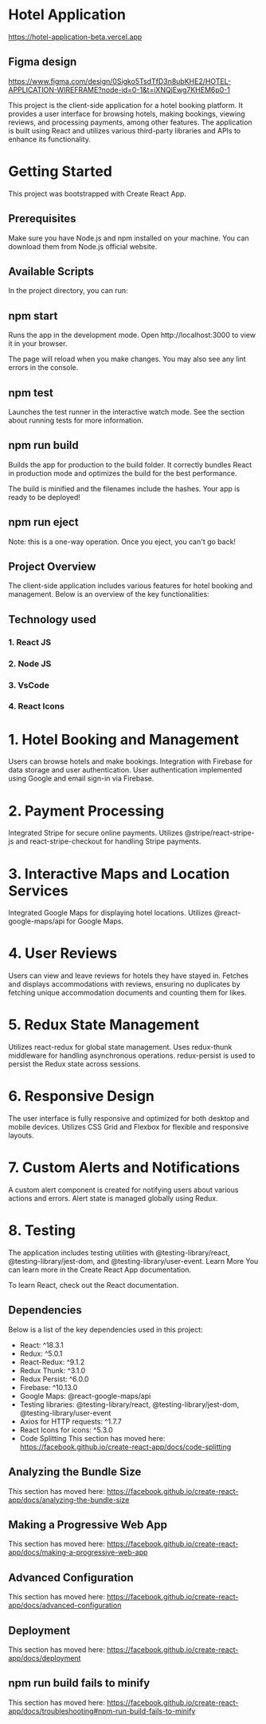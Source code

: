 # Hotel Application
https://hotel-application-beta.vercel.app

## Figma design
https://www.figma.com/design/0Sigko5TsdTfD3n8ubKHE2/HOTEL-APPLICATION-WIREFRAME?node-id=0-1&t=iXNQjEwg7KHEM6p0-1

This project is the client-side application for a hotel booking platform. It provides a user interface for browsing hotels, making bookings, viewing reviews, and processing payments, among other features. The application is built using React and utilizes various third-party libraries and APIs to enhance its functionality.

# Getting Started
This project was bootstrapped with Create React App.

## Prerequisites
Make sure you have Node.js and npm installed on your machine. You can download them from Node.js official website.

## Available Scripts
In the project directory, you can run:

## npm start
Runs the app in the development mode.
Open http://localhost:3000 to view it in your browser.

The page will reload when you make changes.
You may also see any lint errors in the console.

## npm test
Launches the test runner in the interactive watch mode.
See the section about running tests for more information.

## npm run build
Builds the app for production to the build folder.
It correctly bundles React in production mode and optimizes the build for the best performance.

The build is minified and the filenames include the hashes.
Your app is ready to be deployed!

## npm run eject
Note: this is a one-way operation. Once you eject, you can't go back!

## Project Overview
The client-side application includes various features for hotel booking and management. Below is an overview of the key functionalities:

## Technology used
### 1. React JS
### 2. Node JS
### 3. VsCode
### 4. React Icons

# 1. Hotel Booking and Management
Users can browse hotels and make bookings.
Integration with Firebase for data storage and user authentication.
User authentication implemented using Google and email sign-in via Firebase.

# 2. Payment Processing
Integrated Stripe for secure online payments.
Utilizes @stripe/react-stripe-js and react-stripe-checkout for handling Stripe payments.

# 3. Interactive Maps and Location Services
Integrated Google Maps for displaying hotel locations.
Utilizes @react-google-maps/api for Google Maps.


# 4. User Reviews
Users can view and leave reviews for hotels they have stayed in.
Fetches and displays accommodations with reviews, ensuring no duplicates by fetching unique accommodation documents and counting them for likes.

# 5. Redux State Management
Utilizes react-redux for global state management.
Uses redux-thunk middleware for handling asynchronous operations.
redux-persist is used to persist the Redux state across sessions.

# 6. Responsive Design
The user interface is fully responsive and optimized for both desktop and mobile devices.
Utilizes CSS Grid and Flexbox for flexible and responsive layouts.

# 7. Custom Alerts and Notifications
A custom alert component is created for notifying users about various actions and errors.
Alert state is managed globally using Redux.

# 8. Testing
The application includes testing utilities with @testing-library/react, @testing-library/jest-dom, and @testing-library/user-event.
Learn More
You can learn more in the Create React App documentation.

To learn React, check out the React documentation.

## Dependencies
Below is a list of the key dependencies used in this project:

* React: ^18.3.1
* Redux: ^5.0.1
* React-Redux: ^9.1.2
* Redux Thunk: ^3.1.0
* Redux Persist: ^6.0.0
* Firebase: ^10.13.0
* Google Maps: @react-google-maps/api
* Testing libraries: @testing-library/react, @testing-library/jest-dom, @testing-library/user-event
* Axios for HTTP requests: ^1.7.7
* React Icons for icons: ^5.3.0
* Code Splitting
  This section has moved here: https://facebook.github.io/create-react-app/docs/code-splitting

## Analyzing the Bundle Size
This section has moved here: https://facebook.github.io/create-react-app/docs/analyzing-the-bundle-size

## Making a Progressive Web App
This section has moved here: https://facebook.github.io/create-react-app/docs/making-a-progressive-web-app

## Advanced Configuration
This section has moved here: https://facebook.github.io/create-react-app/docs/advanced-configuration

## Deployment
This section has moved here: https://facebook.github.io/create-react-app/docs/deployment

## npm run build fails to minify
This section has moved here: https://facebook.github.io/create-react-app/docs/troubleshooting#npm-run-build-fails-to-minify
